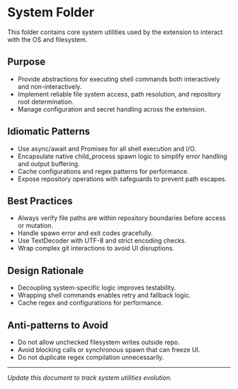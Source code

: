 # System Folder

This folder contains core system utilities used by the extension to interact with the OS and filesystem.

## Purpose

- Provide abstractions for executing shell commands both interactively and non-interactively.
- Implement reliable file system access, path resolution, and repository root determination.
- Manage configuration and secret handling across the extension.

## Idiomatic Patterns

- Use async/await and Promises for all shell execution and I/O.
- Encapsulate native child_process spawn logic to simplify error handling and output buffering.
- Cache configurations and regex patterns for performance.
- Expose repository operations with safeguards to prevent path escapes.

## Best Practices

- Always verify file paths are within repository boundaries before access or mutation.
- Handle spawn error and exit codes gracefully.
- Use TextDecoder with UTF-8 and strict encoding checks.
- Wrap complex git interactions to avoid UI disruptions.

## Design Rationale

- Decoupling system-specific logic improves testability.
- Wrapping shell commands enables retry and fallback logic.
- Cache regex and configurations for performance.

## Anti-patterns to Avoid

- Do not allow unchecked filesystem writes outside repo.
- Avoid blocking calls or synchronous spawn that can freeze UI.
- Do not duplicate regex compilation unnecessarily.

---

*Update this document to track system utilities evolution.*